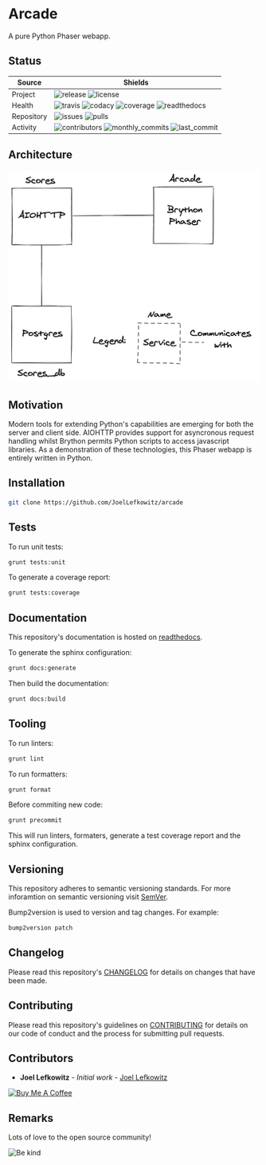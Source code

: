# Arcade

A pure Python Phaser webapp.

## Status

| Source     | Shields                                                                                                            |
| ---------- | ------------------------------------------------------------------------------------------------------------------ |
| Project    | ![release][release_shield] ![license][license_shield]                                                              |
| Health     | ![travis][travis_shield] ![codacy][codacy_shield] ![coverage][coverage_shield] ![readthedocs][readthedocs_shield]  |
| Repository | ![issues][issues_shield] ![pulls][pulls_shield]                                                                    |
| Activity   | ![contributors][contributors_shield] ![monthly_commits][monthly_commits_shield] ![last_commit][last_commit_shield] |

## Architecture

![Architecture][architecture]

## Motivation

Modern tools for extending Python's capabilities are emerging for both the server and client side. AIOHTTP provides support for asyncronous request handling whilst Brython permits Python scripts to access javascript libraries. As a demonstration of these technologies, this Phaser webapp is entirely written in Python.

## Installation

```bash
git clone https://github.com/JoelLefkowitz/arcade
```

## Tests

To run unit tests:

```bash
grunt tests:unit
```

To generate a coverage report:

```bash
grunt tests:coverage
```

## Documentation

This repository's documentation is hosted on [readthedocs][readthedocs].

To generate the sphinx configuration:

```bash
grunt docs:generate
```

Then build the documentation:

```bash
grunt docs:build
```

## Tooling

To run linters:

```bash
grunt lint
```

To run formatters:

```bash
grunt format
```

Before commiting new code:

```bash
grunt precommit
```

This will run linters, formaters, generate a test coverage report and the sphinx configuration.

## Versioning

This repository adheres to semantic versioning standards.
For more inforamtion on semantic versioning visit [SemVer][semver].

Bump2version is used to version and tag changes.
For example:

```bash
bump2version patch
```

## Changelog

Please read this repository's [CHANGELOG](CHANGELOG.md) for details on changes that have been made.

## Contributing

Please read this repository's guidelines on [CONTRIBUTING](CONTRIBUTING.md) for details on our code of conduct and the process for submitting pull requests.

## Contributors

- **Joel Lefkowitz** - _Initial work_ - [Joel Lefkowitz][joellefkowitz]

[![Buy Me A Coffee][coffee_button]][coffee]

## Remarks

Lots of love to the open source community!

![Be kind][be_kind]

<!-- Github links -->

[pulls]: https://github.com/JoelLefkowitz/arcade/pulls
[issues]: https://github.com/JoelLefkowitz/arcade/issues
[architecture]: https://github.com/JoelLefkowitz/arcade/raw/master/architecture.png

<!-- External links -->

[readthedocs]: https://joellefkowitz-arcade.readthedocs.io/en/latest/
[semver]: http://semver.org/
[coffee]: https://www.buymeacoffee.com/joellefkowitz
[coffee_button]: https://cdn.buymeacoffee.com/buttons/default-blue.png
[be_kind]: https://media.giphy.com/media/osAcIGTSyeovPq6Xph/giphy.gif

<!-- Acknowledgments -->

[joellefkowitz]: https://github.com/JoelLefkowitz

<!-- Project shields -->

[release_shield]: https://img.shields.io/github/v/tag/joellefkowitz/arcade
[license_shield]: https://img.shields.io/github/license/joellefkowitz/arcade

<!-- Health shields -->

[travis_shield]: https://img.shields.io/travis/joellefkowitz/arcade
[codacy_shield]: https://img.shields.io/codacy/coverage/arcade
[coverage_shield]: https://img.shields.io/codacy/grade/arcade
[readthedocs_shield]: https://img.shields.io/readthedocs/joellefkowitz-arcade

<!-- Repository shields -->

[issues_shield]: https://img.shields.io/github/issues/joellefkowitz/arcade
[pulls_shield]: https://img.shields.io/github/issues-pr/joellefkowitz/arcade

<!-- Activity shields -->

[contributors_shield]: https://img.shields.io/github/contributors/joellefkowitz/arcade
[monthly_commits_shield]: https://img.shields.io/github/commit-activity/m/joellefkowitz/arcade
[last_commit_shield]: https://img.shields.io/github/last-commit/joellefkowitz/arcade
